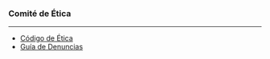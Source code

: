 ### Comité de Ética

***

* [Código de Ética](https://github.com/novaDepto/Nova/wiki/C%C3%B3digo-de-%C3%89tica)
* [Guía de Denuncias](https://github.com/novaDepto/Nova/wiki/C%C3%B3digo-de-%C3%89tica)